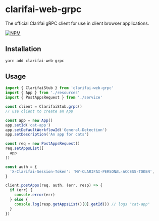 # clarifai-web-grpc

The official Clarifai gRPC client for use in client browser applications.

[![NPM](https://nodei.co/npm/clarifai-web-grpc.png?downloads=true)](https://www.npmjs.com/package/clarifai-web-grpc)

## Installation

```bash
yarn add clarifai-web-grpc
```

## Usage

```ts
import { ClarifaiStub } from 'clarifai-web-grpc'
import { App } from './resources'
import { PostAppsRequest } from './service'

const client = ClarifaiStub.grpc()
// use client to create an App

const app = new App()
app.setId('cat-app')
app.setDefaultWorkflowId('General-Detection')
app.setDescription('An app for cats')

const req = new PostAppsRequest()
req.setAppsList([
  app
])

const auth = {
  'X-Clarifai-Session-Token': 'MY-CLARIFAI-PERSONAL-ACCESS-TOKEN',
}

client.postApps(req, auth, (err, resp) => {
  if (err) {
    console.error(err)
  } else {
    console.log(resp.getAppsList()[0].getId()) // logs "cat-app"
  }
})

```
